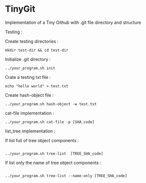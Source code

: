 # TinyGit
Implementation of a Tiny Github with .git file directory and structure

Testing : 

Create testing directories : 

```
mkdir test-dir && cd test-dir
```

Initialize .git directory : 

```
../your_program.sh init

```

Crate a testing txt file : 
```
echo "hello world" > test.txt

```

Create hash-object file : 

```
../your_program.sh hash-object -w test.txt

```

cat-file implementation : 

```
../your_program.sh cat-file -p [SHA_code]

```

list_tree implementation : 

If list full of tree object components : 

```

../your_program.sh tree-list  [TREE_SHA_code]

```

If list only the name  of tree object components : 

```

../your_program.sh tree-list --name-only [TREE_SHA_code]

```